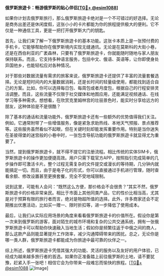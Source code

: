 **俄罗斯旅遊卡：畅游俄罗斯的贴心伴侣[[TG💪+ @esim1088](https://t.me/s/esim1088)]**

如果你计划去俄罗斯旅行，那么俄罗斯旅遊卡绝对是一个不可错过的好选择。无论是商务出差还是休闲度假，这张小小的卡片都能为你的旅程提供极大的便利。它不仅是一种通信工具，更是一把打开俄罗斯大门的钥匙。

首先，让我们来了解一下俄罗斯旅遊卡的基本功能。这张卡本质上是一张预付费的手机卡，它能够帮助你在俄罗斯境内实现无缝通讯。无论是在莫斯科的大街小巷，还是在西伯利亚的广袤森林，只要有了俄罗斯旅遊卡，你就能随时随地与家人朋友保持联系。而且，它支持多种语言服务，包括中文、俄语、英语等，让你即使身处异国他乡，也能轻松应对各种情况。

对于那些对数据流量有需求的旅客来说，俄罗斯旅遊卡还提供了丰富的流量套餐选择。无论是短时间内的大量数据消耗，还是长时间的轻量级使用，都能找到适合自己的方案。比如，你可以选择每日包、每周包或者月度包，根据自己的行程安排灵活调整。而且，这些流量不仅限于社交媒体和地图应用，还能满足视频通话、在线学习等多种需求。想想看，在欣赏克里姆林宫的壮丽景色时，能实时分享给远方的朋友，这种体验是不是很酷？

除了基本的通话和流量功能外，俄罗斯旅遊卡还有一些额外的优势值得我们关注。例如，它通常附带了一些增值服务，像是紧急求助热线、本地天气预报、景点推荐等。这些服务虽然看似不起眼，但在关键时刻却能发挥重要作用。特别是当你迷失在圣彼得堡的迷宫般的小巷中时，一张包含导航功能的俄罗斯旅遊卡就显得尤为重要了。

当然，提到俄罗斯旅遊卡，就不得不提它的注册流程。相比传统的实体SIM卡，俄罗斯旅遊卡的操作更加便捷高效。用户只需下载官方APP，按照指引完成简单的几步操作即可激活卡片。整个过程无需复杂的文件提交或漫长的等待期，几分钟内就能搞定一切。而且，由于是电子化的形式，你可以直接通过手机进行管理，随时查看余额、修改设置甚至更换套餐，完全不受地域限制。

说到这里，可能有人会问：“既然这么方便，那价格会不会很贵？”其实不然，俄罗斯旅遊卡的价格非常亲民。相比于市面上其他同类产品，它的性价比相当高，尤其是对于预算有限的旅行者而言，绝对是物超所值的选择。此外，许多商家还会不定期推出优惠活动，比如买一赠一、限时折扣等，进一步降低了使用成本。

最后，让我们从实际应用场景的角度来看看俄罗斯旅遊卡的价值所在。假设你是第一次来到俄罗斯的游客，面对陌生的城市环境和复杂的公共交通系统，拥有一张俄罗斯旅遊卡可以帮助你快速融入当地生活；假如你是频繁往返于中俄之间的商人，那么这款产品则能显著提升工作效率，减少沟通障碍带来的困扰。总之，无论你是哪一类人群，俄罗斯旅遊卡都能成为你旅途中最可靠的伙伴之一。

综上所述，俄罗斯旅遊卡凭借其强大的功能、灵活的服务以及友好的用户体验，已经成为越来越多旅行者的首选。如果你正准备踏上前往俄罗斯的土地，请不要犹豫，赶紧入手一张吧！相信它会为你带来一段难忘而愉快的旅程。[[TG💪+ @esim1088](https://t.me/s/esim1088) ![Image](https://i.postimg.cc/4NQfJmqS/Snipaste-2025-05-13-00-14-12.png)]